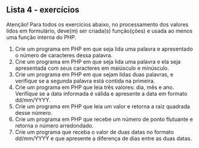 ## Lista 4 - exercícios

Atenção! Para todos os exercícios abaixo, no processamento dos valores lidos em formulário, deve(m) ser criada(s) função(ções) e usada ao menos uma função interna do PHP.

1. Crie um programa em PHP em que seja lida uma palavra e apresentado o número de caracteres dessa palavra.
2. Crie um programa em PHP em que seja lida uma palavra e ela seja apresentada com seus caracteres em maiúsculo e minúsculo.
3. Crie um programa em PHP em que sejam lidas duas palavras, e verifique se a segunda palavra está contida na primeira.
4. Crie um programa em PHP que leia três valores: dia, mês e ano. Verifique se a data informada é válida e apresente a data em formato dd/mm/YYYY.
5. Crie um programa em PHP que leia um valor e retorna a raiz quadrada desse número.
6. Crie um programa em PHP que recebe um número de ponto flutuante e retorna o número arredondado.
7. Crie um programa que receba o valor de duas datas no formato dd/mm/YYYY e que apresente a diferença de dias entre as duas datas.
